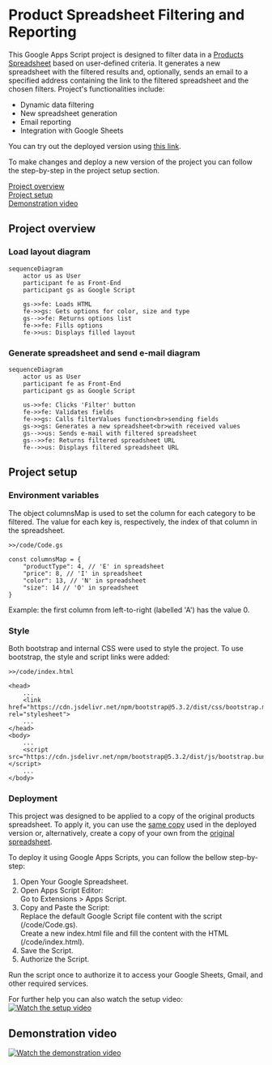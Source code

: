 # Product Spreadsheet Filtering and Reporting

This Google Apps Script project is designed to filter data in a [Products Spreadsheet](https://docs.google.com/spreadsheets/d/1y7kVZzz3KfwrkL0M9ZfEwbH5fRKFgl5zZcphqIzsiBE/edit?usp=sharing) based on user-defined criteria. It generates a new spreadsheet with the filtered results and, optionally, sends an email to a specified address containing the link to the filtered spreadsheet and the chosen filters. Project's functionalities include:
 - Dynamic data filtering
 - New spreadsheet generation
 - Email reporting 
 - Integration with Google Sheets

You can try out the deployed version using [this link](https://script.google.com/macros/s/AKfycbz1udj5gtmMFt8ToKRgGWON5VI5sAxWnOBYdF0YkAkDzO1FGIgD77Me-cflziDB1dXiyQ/exec). 

To make changes and deploy a new version of the project you can follow the step-by-step in the project setup section. 

[Project overview](#project-overview)<br>
[Project setup](#project-setup)<br>
[Demonstration video](#demonstration-video)<br>

## Project overview

### Load layout diagram

```mermaid
sequenceDiagram
    actor us as User
    participant fe as Front-End
    participant gs as Google Script
    
    gs->>fe: Loads HTML
    fe->>gs: Gets options for color, size and type
    gs-->>fe: Returns options list 
    fe->>fe: Fills options
    fe->>us: Displays filled layout
```

### Generate spreadsheet and send e-mail diagram

```mermaid 
sequenceDiagram 
    actor us as User
    participant fe as Front-End
    participant gs as Google Script

    us->>fe: Clicks 'Filter' button
    fe->>fe: Validates fields
    fe->>gs: Calls filterValues function<br>sending fields
    gs->>gs: Generates a new spreadsheet<br>with received values
    gs-->>us: Sends e-mail with filtered spreadsheet
    gs-->>fe: Returns filtered spreadsheet URL
    fe-->>us: Displays filtered spreadsheet URL
```

## Project setup

### Environment variables
The object columnsMap is used to set the column for each category to be filtered. The value for each key is, respectively, the index of that column in the spreadsheet.

```
>>/code/Code.gs

const columnsMap = {
    "productType": 4, // 'E' in spreadsheet
    "price": 8, // 'I' in spreadsheet
    "color": 13, // 'N' in spreadsheet
    "size": 14 // 'O' in spreadsheet
}
```
Example: the first column from left-to-right (labelled 'A') has the value 0.

### Style

Both bootstrap and internal CSS were used to style the project. To use bootstrap, the style and script links were added:
```
>>/code/index.html

<head>
    ...
    <link href="https://cdn.jsdelivr.net/npm/bootstrap@5.3.2/dist/css/bootstrap.min.css" rel="stylesheet">
    ...
</head>
<body>
    ...
    <script src="https://cdn.jsdelivr.net/npm/bootstrap@5.3.2/dist/js/bootstrap.bundle.min.js"></script>
    ...
</body>
```

### Deployment 

This project was designed to be applied to a copy of the original products spreadsheet. To apply it, you can use the [same copy](https://docs.google.com/spreadsheets/d/1y7kVZzz3KfwrkL0M9ZfEwbH5fRKFgl5zZcphqIzsiBE/edit?usp=sharing) used in the deployed version or, alternatively, create a copy of your own from the [original spreadsheet](https://docs.google.com/spreadsheets/d/1qxylX_QdyANzRudKQsRXtD06BiLleM99PQjgYl_Vg7s/edit?usp=sharing).

To deploy it using Google Apps Scripts, you can follow the bellow step-by-step:
1. Open Your Google Spreadsheet.
2. Open Apps Script Editor:<br>
<t>Go to Extensions > Apps Script.
3. Copy and Paste the Script:<br>
<t>Replace the default Google Script file content with the script (/code/Code.gs).<br>
<t>Create a new index.html file and fill the content with the HTML (/code/index.html).
4. Save the Script.
5. Authorize the Script.

Run the script once to authorize it to access your Google Sheets, Gmail, and other required services.

For further help you can also watch the setup video:<br>
[![Watch the setup video](thumbnail-link)](video-link)

## Demonstration video
[![Watch the demonstration video](thumbnail-link)](video-link)
